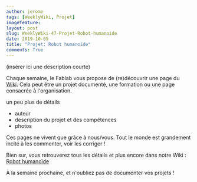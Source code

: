 ```yaml
---
author: jerome
tags: [WeeklyWiki, Projet]
imagefeature:
layout: post
slug: WeeklyWiki-47-Projet-Robot-humanoide
date: 2019-10-05
title: "Projet: Robot humanoïde"
comments: True
---
```


(insérer ici une description courte)

Chaque semaine, le Fablab vous propose de (re)découvrir une page du [Wiki](https://wiki.fablab-lannion.org). Cela peut être un projet documenté, une formation ou une page consacrée à l'organisation.

un peu plus de détails
* auteur
* description du projet et des compétences
* photos

Ces pages ne vivent que grâce à nous/vous. Tout le monde est grandement incité à les commenter, voir les corriger !

Bien sur, vous retrouverez tous les détails et plus encore dans notre Wiki : [Robot humanoïde](https://wiki.fablab-lannion.org/index.php?title=Robot_humano%C3%AFde)

À la semaine prochaine, et n'oubliez pas de documenter vos projets !

